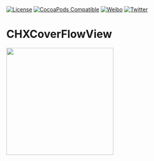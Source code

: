 [![License](https://img.shields.io/badge/license-MIT-lightgrey.svg)](https://github.com/cuzv/CHXCoverFlowView/blob/master/LICENSE)
[![CocoaPods Compatible](https://img.shields.io/badge/CocoaPods-v0.1.1-green.svg)](https://github.com/CocoaPods/CocoaPods)
[![Weibo](https://img.shields.io/badge/Weibo-cuzval-yellowgreen.svg)](http://weibo.com/cuzval/)
[![Twitter](https://img.shields.io/twitter/url/http/shields.io.svg?style=social)](http://twitter.com/mochxiao)



# CHXCoverFlowView

<p align="left">
<img src="./Preview/1.gif" width=280px">
</p>


